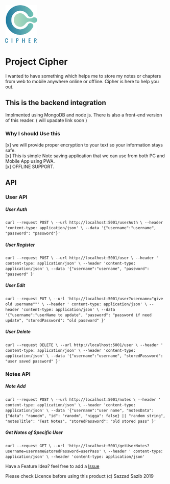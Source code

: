 <img src="public/cipher-logo.png" alt="drawing" width="100"/>

# Project Cipher

I wanted to have something which helps me to store my notes or chapters from web to mobile anywhere online or offline.
Cipher is here to help you out.

## This is the backend integration

Implmented using MongoDB and node js. There is also a front-end version of this reader. ( will upadate link soon )

### Why I should Use this

[x] we will provide proper encryption to your text so your information stays safe.<br/>
[x] This is simple Note saving application that we can use from both PC and Mobile App using PWA.<br/>
[x] OFFLINE SUPPORT.<br/>

## API

### User API

##### User Auth

`curl --request POST \ --url http://localhost:5001/userAuth \ --header 'content-type: application/json' \ --data '{"username":"username", "password": "password"}'`

##### User Register

`curl --request POST \ --url http://localhost:5001/user \ --header ' content-type: application/json' \ --header 'content-type: application/json' \ --data '{"username":"username", "password": "password" }'`

##### User Edit

`curl --request PUT \ --url 'http://localhost:5001/user?username="give old username""' \ --header ' content-type: application/json' \ --header 'content-type: application/json' \ --data '{"username":"userName to update", "password": "password if need update", "storedPassword": "old password" }'`

##### User Delete

`curl --request DELETE \ --url http://localhost:5001/user \ --header ' content-type: application/json' \ --header 'content-type: application/json' \ --data '{"username":"username", "storedPassword": "user saved password" }'`

### Notes API

##### Note Add

`curl --request POST \ --url http://localhost:5001/notes \ --header ' content-type: application/json' \ --header 'content-type: application/json' \ --data '{"username":"user name", "notesData": {"data": "ranodm", "id": "ranodm", "nigga": false} || "random string", "notesTitle": "Test Notes", "storedPassword": "old stored pass" }'`

##### Get Notes of Specific User

`curl --request GET \ --url 'http://localhost:5001/getUserNotes?username=username&storedPassword=userPass' \ --header ' content-type: application/json' \ --header 'content-type: application/json'`

Have a Feature Idea? feel free to add a [Issue](https://github.com/sazzadsazib/cipher-be/issues)

Please check Licence before using this product (c) Sazzad Sazib 2019
